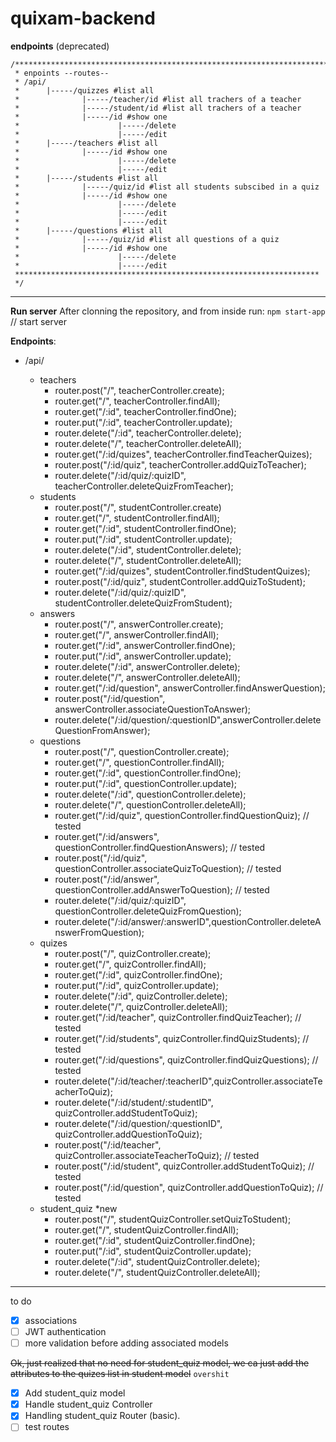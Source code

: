 # quixam-backend

**endpoints** (deprecated)

```
/***********************************************************************
 * enpoints --routes--
 * /api/
 *      |-----/quizzes #list all
 *              |-----/teacher/id #list all trachers of a teacher
 *              |-----/student/id #list all trachers of a teacher
 *              |-----/id #show one
 *                      |-----/delete
 *                      |-----/edit
 *      |-----/teachers #list all
 *              |-----/id #show one
 *                      |-----/delete
 *                      |-----/edit
 *      |-----/students #list all
 *              |-----/quiz/id #list all students subscibed in a quiz
 *              |-----/id #show one
 *                      |-----/delete
 *                      |-----/edit
 *                      |-----/edit
 *      |-----/questions #list all
 *              |-----/quiz/id #list all questions of a quiz
 *              |-----/id #show one
 *                      |-----/delete
 *                      |-----/edit
 ********************************************************************
 */

```

---

**Run server**
After clonning the repository, and from inside run:
`npm start-app` // start server

**Endpoints**:

- /api/

  - teachers
    - router.post("/", teacherController.create);
    - router.get("/", teacherController.findAll);
    - router.get("/:id", teacherController.findOne);
    - router.put("/:id", teacherController.update);
    - router.delete("/:id", teacherController.delete);
    - router.delete("/", teacherController.deleteAll);
    - router.get("/:id/quizes", teacherController.findTeacherQuizes);
    - router.post("/:id/quiz", teacherController.addQuizToTeacher);
    - router.delete("/:id/quiz/:quizID", teacherController.deleteQuizFromTeacher);
  - students
    - router.post("/", studentController.create)
    - router.get("/", studentController.findAll);
    - router.get("/:id", studentController.findOne);
    - router.put("/:id", studentController.update);
    - router.delete("/:id", studentController.delete);
    - router.delete("/", studentController.deleteAll);
    - router.get("/:id/quizes", studentController.findStudentQuizes);
    - router.post("/:id/quiz", studentController.addQuizToStudent);
    - router.delete("/:id/quiz/:quizID", studentController.deleteQuizFromStudent);
  - answers
    - router.post("/", answerController.create);
    - router.get("/", answerController.findAll);
    - router.get("/:id", answerController.findOne);
    - router.put("/:id", answerController.update);
    - router.delete("/:id", answerController.delete);
    - router.delete("/", answerController.deleteAll);
    - router.get("/:id/question", answerController.findAnswerQuestion);
    - router.post("/:id/question", answerController.associateQuestionToAnswer);
    - router.delete("/:id/question/:questionID",answerController.deleteQuestionFromAnswer);
  - questions
    - router.post("/", questionController.create);
    - router.get("/", questionController.findAll);
    - router.get("/:id", questionController.findOne);
    - router.put("/:id", questionController.update);
    - router.delete("/:id", questionController.delete);
    - router.delete("/", questionController.deleteAll);
    - router.get("/:id/quiz", questionController.findQuestionQuiz); // tested
    - router.get("/:id/answers", questionController.findQuestionAnswers); // tested
    - router.post("/:id/quiz", questionController.associateQuizToQuestion); // tested
    - router.post("/:id/answer", questionController.addAnswerToQuestion); // tested
    - router.delete("/:id/quiz/:quizID", questionController.deleteQuizFromQuestion);
    - router.delete("/:id/answer/:answerID",questionController.deleteAnswerFromQuestion);
  - quizes
    - router.post("/", quizController.create);
    - router.get("/", quizController.findAll);
    - router.get("/:id", quizController.findOne);
    - router.put("/:id", quizController.update);
    - router.delete("/:id", quizController.delete);
    - router.delete("/", quizController.deleteAll);
    - router.get("/:id/teacher", quizController.findQuizTeacher); // tested
    - router.get("/:id/students", quizController.findQuizStudents); // tested
    - router.get("/:id/questions", quizController.findQuizQuestions); // tested
    - router.delete("/:id/teacher/:teacherID",quizController.associateTeacherToQuiz);
    - router.delete("/:id/student/:studentID", quizController.addStudentToQuiz);
    - router.delete("/:id/question/:questionID", quizController.addQuestionToQuiz);
    - router.post("/:id/teacher", quizController.associateTeacherToQuiz); // tested
    - router.post("/:id/student", quizController.addStudentToQuiz); // tested
    - router.post("/:id/question", quizController.addQuestionToQuiz); // tested
  - student_quiz \*new
    - router.post("/", studentQuizController.setQuizToStudent);
    - router.get("/", studentQuizController.findAll);
    - router.get("/:id", studentQuizController.findOne);
    - router.put("/:id", studentQuizController.update);
    - router.delete("/:id", studentQuizController.delete);
    - router.delete("/", studentQuizController.deleteAll);

---

to do

- [x] associations
- [ ] JWT authentication
- [ ] more validation before adding associated models

~~Ok, just realized that no need for student_quiz model, we ca just add the attributes to the quizes list in student model~~ `overshit`

- [x] Add student_quiz model
- [x] Handle student_quiz Controller
- [x] Handling student_quiz Router (basic).
- [ ] test routes
